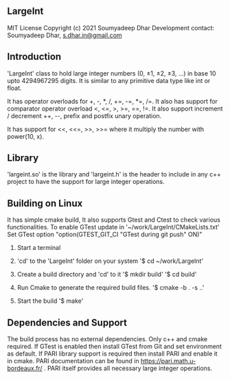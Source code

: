 ## LargeInt

MIT License
Copyright (c) 2021 Soumyadeep Dhar
Development contact: Soumyadeep Dhar, <s.dhar.in@gmail.com>

## Introduction

'LargeInt' class to hold large integer numbers (0, ±1, ±2, ±3, ...) in 
base 10 upto 4294967295 digits. It is similar to any primitive data type 
like int or float. 

It has operator overloads for +, -, *, /, +=, -=, *=, /=. It also has 
support for comparator operator overload <, <=, >, >=, ==, !=. It also 
support increment / decrement ++, --, prefix and postfix unary operation. 

It has support for <<, <<=, >>, >>= where it multiply the number with 
power(10, x).

## Library

'largeint.so' is the library and 'largeint.h' is the header to include in 
any c++ project to have the support for large integer operations.

## Building on Linux

It has simple cmake build, It also supports Gtest and Ctest to check various 
functionalities. To enable GTest update in '~/work/LargeInt/CMakeLists.txt'
Set GTest option "option(GTEST_GIT_CI "GTest during git push" ON)"

1. Start a terminal

2. 'cd' to the 'LargeInt' folder on your system
'$ cd ~/work/LargeInt'

3. Create a build directory and 'cd' to it
'$ mkdir build'
'$ cd build'

4. Run Cmake to generate the required build files.
'$ cmake -b . -s ..'

5. Start the build
'$ make'

## Dependencies and Support

The build process has no external dependencies. Only c++ and cmake required.
If GTest is enabled then install GTest from Git and set environment as default.
If PARI library support is required then install PARI and enable it in cmake.
PARI documentation can be found in https://pari.math.u-bordeaux.fr/ . 
PARI itself provides all necessary large integer operations.

